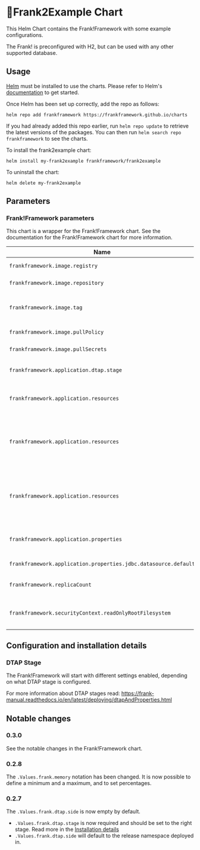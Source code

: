 # 🔌Frank2Example Chart

This Helm Chart contains the Frank!Framework with some example configurations.

The Frank! is preconfigured with H2, but can be used with any other supported database.

## Usage

[Helm](https://helm.sh) must be installed to use the charts.  Please refer to
Helm's [documentation](https://helm.sh/docs) to get started.

Once Helm has been set up correctly, add the repo as follows:

```shell
helm repo add frankframework https://frankframework.github.io/charts
```

If you had already added this repo earlier, run `helm repo update` to retrieve
the latest versions of the packages.  You can then run `helm search repo
frankframework` to see the charts.

To install the frank2example chart:

```shell
helm install my-frank2example frankframework/frank2example
```

To uninstall the chart:

```shell
helm delete my-frank2example
```

## Parameters

### Frank!Framework parameters

This chart is a wrapper for the Frank!Framework chart.
See the documentation for the Frank!Framework chart for more information.

| Name                                                            | Description                                                                                                             | Value                      |
| --------------------------------------------------------------- | ----------------------------------------------------------------------------------------------------------------------- | -------------------------- |
| `frankframework.image.registry`                                 | frank2example image registry                                                                                            | `nexus.frankframework.org` |
| `frankframework.image.repository`                               | frank2example image repository                                                                                          | `frank2example`            |
| `frankframework.image.tag`                                      | frank2example image tag (immutable tags are recommended)                                                                | `latest`                   |
| `frankframework.image.pullPolicy`                               | frank2example image pull policy                                                                                         | `Always`                   |
| `frankframework.image.pullSecrets`                              | frank2example image pull secrets                                                                                        | `[]`                       |
| `frankframework.application.dtap.stage`                         | Set the `DTAP` stage. Options: `LOC`, `DEV`, `TST`, `ACC`, `PRD`                                                        | `TST`                      |
| `frankframework.application.resources`                          | Set Yaml properties for configuring the connections for theFrank!Framework                                              | `{}`                       |
| `frankframework.application.resources`                          | Note: If kept empty no resources.yml will be generated, this can be used if the application already has a resources.yml |                            |
| `frankframework.application.resources`                          | Note: Not all options will be documented here, please refer to the Frank!Framework documentation for more information.  |                            |
| `frankframework.application.properties`                         | Set Yaml properties for configuring the connections for theFrank!Framework                                              | `{}`                       |
| `frankframework.application.properties.jdbc.datasource.default` | Set the default datasource                                                                                              | `""`                       |
| `frankframework.replicaCount`                                   | Number of Frank!Framework replicas to deploy                                                                            | `1`                        |
| `frankframework.securityContext.readOnlyRootFilesystem`         | Set the security context for the Frank!Framework containers                                                             | `true`                     |

## Configuration and installation details

### DTAP Stage

The Frank!Framework will start with different settings enabled, depending on what DTAP stage is configured. 

For more information about DTAP stages read: https://frank-manual.readthedocs.io/en/latest/deploying/dtapAndProperties.html

## Notable changes

### 0.3.0

See the notable changes in the Frank!Framework chart.

### 0.2.8

The `.Values.frank.memory` notation has been changed. It is now possible to define a minimum and a maximum, and to set percentages.

### 0.2.7

The `.Values.frank.dtap.side` is now empty by default.

* `.Values.frank.dtap.stage` is now required and should be set to the right stage. Read more in the [Installation details](#dtap-stage)
* `.Values.frank.dtap.side` will default to the release namespace deployed in.
